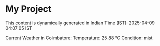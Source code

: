 # My Project

This content is dynamically generated in Indian Time (IST): 2025-04-09 04:07:05 IST


Current Weather in Coimbatore:
Temperature: 25.88 °C
Condition: mist
